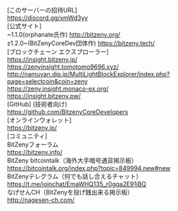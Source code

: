[このサーバーの招待URL]  
https://discord.gg/xmWd3yy  
[公式サイト]  
\~1.1.0(orphanate氏作) <http://bitzeny.org/>  
z1.2.0\~(BitZenyCoreDev団体作) <https://bitzeny.tech/>  
[ブロックチェーン エクスプローラー]  
<https://insight.bitzeny.jp/>  
<https://zenyinsight.tomotomo9696.xyz/>  
<http://namuyan.dip.jp/MultiLightBlockExplorer/index.php?page=selectcoin&coin=zeny>  
<https://zeny.insight.monaco-ex.org/>  
<https://insight.bitzeny.pw/>  
[GitHub] (技術者向け)  
<https://github.com/BitzenyCoreDevelopers>  
[オンラインウォレット]  
<https://bitzeny.jp/>  
[コミュニティ]  
BitZenyフォーラム  
<https://bitzeny.info/>  
BitZeny bitcointalk（海外大手暗号通貨掲示板）  
<https://bitcointalk.org/index.php?topic=849994.new#new>  
BitZenyテレグラム（何でも話し合えるチャット）  
<https://t.me/joinchat/EmaWHQ135_r0gga2E91jBQ>  
なげせんCH（BitZenyを投げ銭出来る掲示板）  
<http://nagesen-ch.com/>  
